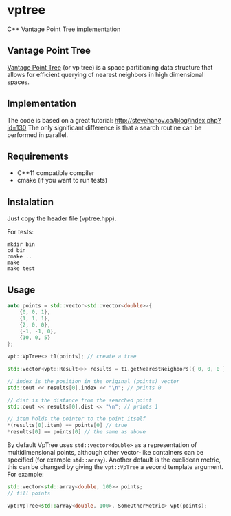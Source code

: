 # vptree
C++ Vantage Point Tree implementation

## Vantage Point Tree

[Vantage Point Tree](https://en.wikipedia.org/wiki/Vantage-point_tree) (or vp tree) is a space partitioning data structure that allows for efficient
querying of nearest neighbors in high dimensional spaces.

## Implementation

The code is based on a great tutorial: http://stevehanov.ca/blog/index.php?id=130
The only significant difference is that a search routine can be performed in parallel.

## Requirements

- C++11 compatible compiler
- cmake (if you want to run tests)

## Instalation

Just copy the header file (vptree.hpp).

For tests:

```
mkdir bin
cd bin
cmake ..
make
make test
```

## Usage

```c++
auto points = std::vector<std::vector<double>>{
    {0, 0, 1},
    {1, 1, 1},
    {2, 0, 0},
    {-1, -1, 0},
    {10, 0, 5}
};

vpt::VpTree<> t1(points); // create a tree

std::vector<vpt::Result<>> results = t1.getNearestNeighbors({ 0, 0, 0 }, 3); // find 3 neighbors closest to the given point

// index is the position in the original (points) vector
std::cout << results[0].index << "\n"; // prints 0

// dist is the distance from the searched point
std::cout << results[0].dist << "\n"; // prints 1

// item holds the pointer to the point itself
*(results[0].item) == points[0] // true
*results[0] == points[0] // the same as above
```

By default VpTree uses `std::vector<double>` as a representation of multidimensional points, although other
vector-like containers can be specified (for example `std::array`). Another default is the euclidean metric, this can be
changed by giving the `vpt::VpTree` a second template argument. For example:

```c++
std::vector<std::array<double, 100>> points;
// fill points

vpt:VpTree<std::array<double, 100>, SomeOtherMetric> vpt(points);
```

